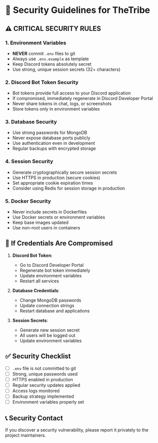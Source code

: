 # 🔐 Security Guidelines for TheTribe

## ⚠️ CRITICAL SECURITY RULES

### 1. Environment Variables
- **NEVER** commit `.env` files to git
- Always use `.env.example` as template
- Keep Discord tokens absolutely secret
- Use strong, unique session secrets (32+ characters)

### 2. Discord Bot Token Security
- Bot tokens provide full access to your Discord application
- If compromised, immediately regenerate in Discord Developer Portal
- Never share tokens in chat, logs, or screenshots
- Store tokens only in environment variables

### 3. Database Security
- Use strong passwords for MongoDB
- Never expose database ports publicly
- Use authentication even in development
- Regular backups with encrypted storage

### 4. Session Security
- Generate cryptographically secure session secrets
- Use HTTPS in production (secure cookies)
- Set appropriate cookie expiration times
- Consider using Redis for session storage in production

### 5. Docker Security
- Never include secrets in Dockerfiles
- Use Docker secrets or environment variables
- Keep base images updated
- Use non-root users in containers

## 🚨 If Credentials Are Compromised

1. **Discord Bot Token**:
   - Go to Discord Developer Portal
   - Regenerate bot token immediately
   - Update environment variables
   - Restart all services

2. **Database Credentials**:
   - Change MongoDB passwords
   - Update connection strings
   - Restart database and applications

3. **Session Secrets**:
   - Generate new session secret
   - All users will be logged out
   - Update environment variables

## ✅ Security Checklist

- [ ] `.env` file is not committed to git
- [ ] Strong, unique passwords used
- [ ] HTTPS enabled in production
- [ ] Regular security updates applied
- [ ] Access logs monitored
- [ ] Backup strategy implemented
- [ ] Environment variables properly set

## 📞 Security Contact

If you discover a security vulnerability, please report it privately to the project maintainers.